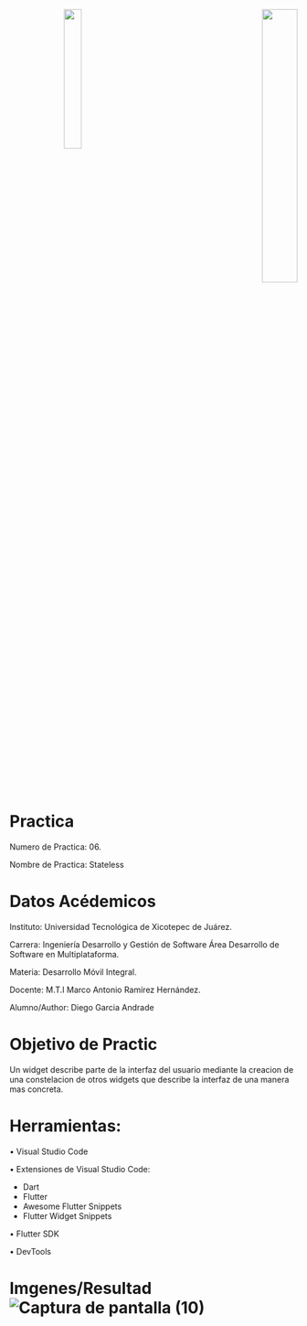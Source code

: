 <p align="right"><img src="https://user-images.githubusercontent.com/79369079/193988245-b785722d-7d24-45b4-afbb-17df8d000c32.png" width="25%" align="left"> <img src="https://user-images.githubusercontent.com/79369079/193988280-3675a479-f021-4a10-8051-63e70b42eceb.png" width="35%"/>
<p>

#
# Practica
Numero de Practica:  06.

Nombre de Practica: Stateless

# Datos Acédemicos
Instituto: Universidad Tecnológica de Xicotepec de Juárez.

Carrera: Ingeniería Desarrollo y Gestión de Software Área Desarrollo de Software en Multiplataforma.

Materia: Desarrollo Móvil Integral.

Docente: M.T.I Marco Antonio Ramírez Hernández.

Alumno/Author: Diego Garcia Andrade

# Objetivo de Practic
Un widget  describe parte de la interfaz  del usuario mediante  la creacion  de una constelacion  de otros  widgets que  describe  la interfaz  de  una manera mas concreta.
  
# Herramientas:
•	Visual Studio Code 

•	Extensiones de Visual Studio Code: 
*	Dart
*	Flutter 
*	Awesome Flutter Snippets
*	Flutter Widget Snippets

•	Flutter SDK

•	DevTools


# Imgenes/Resultad![Captura de pantalla (10)](https://user-images.githubusercontent.com/102392362/194067941-07f95a33-56c7-49c1-a765-dfdd67bade21.png)





